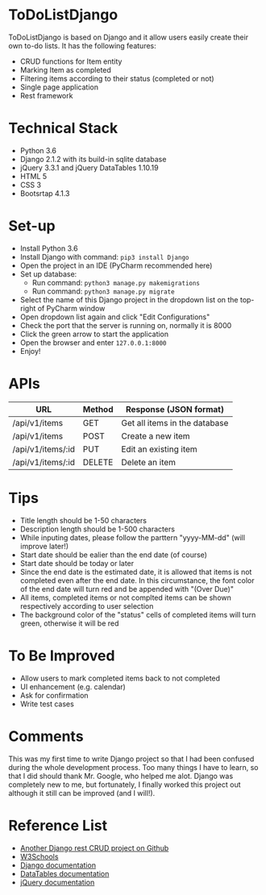 # ToDoListDjango

ToDoListDjango is based on Django and it allow users easily create their own to-do lists. It has the following features:

  - CRUD functions for Item entity
  - Marking Item as completed
  - Filtering items according to their status (completed or not)
  - Single page application
  - Rest framework

# Technical Stack
  - Python 3.6
  - Django 2.1.2 with its build-in sqlite database
  - jQuery 3.3.1 and jQuery DataTables 1.10.19
  - HTML 5
  - CSS 3
  - Bootsrtap 4.1.3

# Set-up

  - Install Python 3.6
  - Install Django with command: `pip3 install Django`
  - Open the project in an IDE (PyCharm recommended here)
  - Set up database:
       - Run command: `python3 manage.py makemigrations`
       - Run command: `python3 manage.py migrate`
  - Select the name of this Django project in the dropdown list on the top-right of PyCharm window
  - Open dropdown list again and click "Edit Configurations"
  - Check the port that the server is running on, normally it is 8000
  - Click the green arrow to start the application
  - Open the browser and enter `127.0.0.1:8000`
  - Enjoy!


# APIs
| URL | Method | Response (JSON format) |
| ------ | ------ | ------ |
| /api/v1/items | GET | Get all items in the database |
| /api/v1/items | POST | Create a new item |
| /api/v1/items/:id | PUT | Edit an existing item |
| /api/v1/items/:id | DELETE | Delete an item |

# Tips
  - Title length should be 1-50 characters
  - Description length should be 1-500 characters
  - While inputing dates, please follow the parttern "yyyy-MM-dd" (will improve later!)
  - Start date should be ealier than the end date (of course)
  - Start date should be today or later
  - Since the end date is the estimated date, it is allowed that items is not completed even after the end date. In this circumstance, the font color of the end date will turn red and be appended with "(Over Due)"
  - All items, completed items or not complted items can be shown respectively according to user selection
  - The background color of the "status" cells of completed items will turn green, otherwise it will be red

# To Be Improved
  - Allow users to mark completed items back to not completed
  - UI enhancement (e.g. calendar)
  - Ask for confirmation
  - Write test cases

# Comments
This was my first time to write Django project so that I had been confused during the whole development process. Too many things I have to learn, so that I did should thank Mr. Google, who helped me alot. Django was completely new to me, but fortunately, I finally worked this project out although it still can be improved (and I will!).

# Reference List
   - [Another Django rest CRUD project on Github](https://github.com/JuanBenitez97/django-rest-framework-crud)
   - [W3Schools](https://www.w3schools.com/)
   - [Django documentation](https://docs.djangoproject.com/en/2.1/)
   - [DataTables documentation](https://datatables.net/)
   - [jQuery documentation](https://api.jquery.com/)

